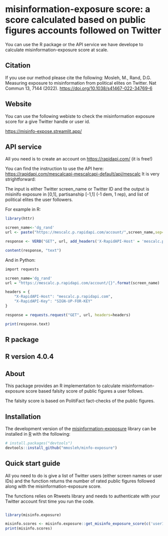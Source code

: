 # misinformation-exposure score: a score calculated based on public figures accounts followed on Twitter
You can use the R package or the API service we have develope to calculate misinformation-exposure score at scale.

## Citation
If you use our method please cite the following:
Mosleh, M., Rand, D.G. Measuring exposure to misinformation from political elites on Twitter. Nat Commun 13, 7144 (2022). https://doi.org/10.1038/s41467-022-34769-6

## Website
You can use the following webiste to check the misinformation exposure score for a give Twitter handle or user id.

https://misinfo-expose.streamlit.app/

## API service
All you need is to create an account on https://rapidapi.com/ (it is free!)

You can find the instruction to use the API here: https://rapidapi.com/mescalcapi-mescalcapi-default/api/mescalc
It is very strightforward: 

The input is either Twitter screen_name or Twitter ID and the output is misinifo exposure in [0,1], partisanship [-1,1] (-1 dem, 1 rep), and list of political elites the user followers.

For example in R:
``` r
library(httr)

screen_name<-'dg_rand'
url <- paste("https://mescalc.p.rapidapi.com/account/",screen_name,sep='')

response <- VERB("GET", url, add_headers('X-RapidAPI-Host' = 'mescalc.p.rapidapi.com', 'X-RapidAPI-Key' = 'SIGN-UP-FOR-KEY'), content_type("application/octet-stream"))

content(response, "text")
```

And in Python:
``` r
import requests

screen_name='dg_rand'
url = "https://mescalc.p.rapidapi.com/account/{}".format(screen_name)

headers = {
	"X-RapidAPI-Host": "mescalc.p.rapidapi.com",
	"X-RapidAPI-Key": "SIGN-UP-FOR-KEY"
}

response = requests.request("GET", url, headers=headers)

print(response.text)
```

## R package
## R version 4.0.4

## About

This package provides an R implementation to calculate misinformation-exposure score based falsity score of public figures a user follows.

The falsity score is based on PolitiFact fact-checks of the public figures.

## Installation

The development version of the
[misinformation-exoposure](https://github.com/mmosleh/minfo-exposure) library can be
installed in [R](https://r-project.org) with the following:

``` r
# install.packages("devtools")
devtools::install_github("mmosleh/minfo-exposure")
```

## Quick start guide

All you need to do is give a list of Twitter users (either screen names or user IDs) and the function returns the number of rated public figures followed along with the misinformation-exposure score. 

The functions relies on Rtweets library and needs to authenticate with your Twitter account first time you run the code.

``` r

library(misinfo.exposure)

misinfo.scores <- misinfo.exposure::get_misinfo_exposure_score(c('user1','user2'))
print(misinfo.scores)
```

